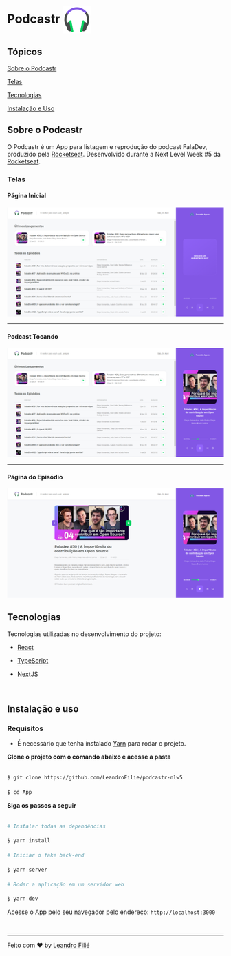 # Podcastr <img  align="center"  src="https://github.com/LeandroFilie/podcastr-nlw5/blob/master/App/public/favicon.png?raw=true" alt="Podcastr">

## Tópicos


[Sobre o Podcastr](#sobre-o-podcastr) 

[Telas](#telas)
  

[Tecnologias](#tecnologias)
  

[Instalação e Uso](#instalação-e-uso)
  

## Sobre o Podcastr

  
O Podcastr é um App para listagem e reprodução do podcast FalaDev, produzido pela [Rocketseat](https://rocketseat.com.br/).
Desenvolvido durante a Next Level Week #5 da [Rocketseat](https://rocketseat.com.br/).

### Telas
#### Página Inicial
![enter image description here](https://github.com/LeandroFilie/podcastr-nlw5/blob/master/screenshots/home.png?raw=true)
  
<hr>

#### Podcast Tocando
![enter image description here](https://github.com/LeandroFilie/podcastr-nlw5/blob/master/screenshots/home_play.png?raw=true)
<hr>

#### Página do Episódio
![enter image description here](https://github.com/LeandroFilie/podcastr-nlw5/blob/master/screenshots/home_podcast.png?raw=true)

## Tecnologias

Tecnologias utilizadas no desenvolvimento do projeto:

-  [React](https://reactjs.org/)

-  [TypeScript](https://www.typescriptlang.org/)

-  [NextJS](https://nextjs.org/)

<br>

## Instalação e uso

### Requisitos

- É necessário que tenha instalado [Yarn](https://yarnpkg.com/) para rodar o projeto.

**Clone o projeto com o comando abaixo e acesse a pasta**
```bash

$ git clone https://github.com/LeandroFilie/podcastr-nlw5

$ cd App
```

**Siga os passos a seguir**

```bash

# Instalar todas as dependências

$ yarn install

# Iniciar o fake back-end

$ yarn server

# Rodar a aplicação em um servidor web

$ yarn dev

```
Acesse o App pelo seu navegador pelo endereço: `http://localhost:3000`

<br>

---
Feito com :heart: by [Leandro Filié](https://github.com/LeandroFilie)
